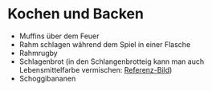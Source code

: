 # Kochen und Backen

- Muffins über dem Feuer
- Rahm schlagen während dem Spiel in einer Flasche
- Rahmrugby
- Schlagenbrot (in den Schlangenbrotteig kann man auch Lebensmittelfarbe vermischen: [Referenz-Bild](https://www.instagram.com/p/Ci0NY4AssUg/))
- Schoggibananen